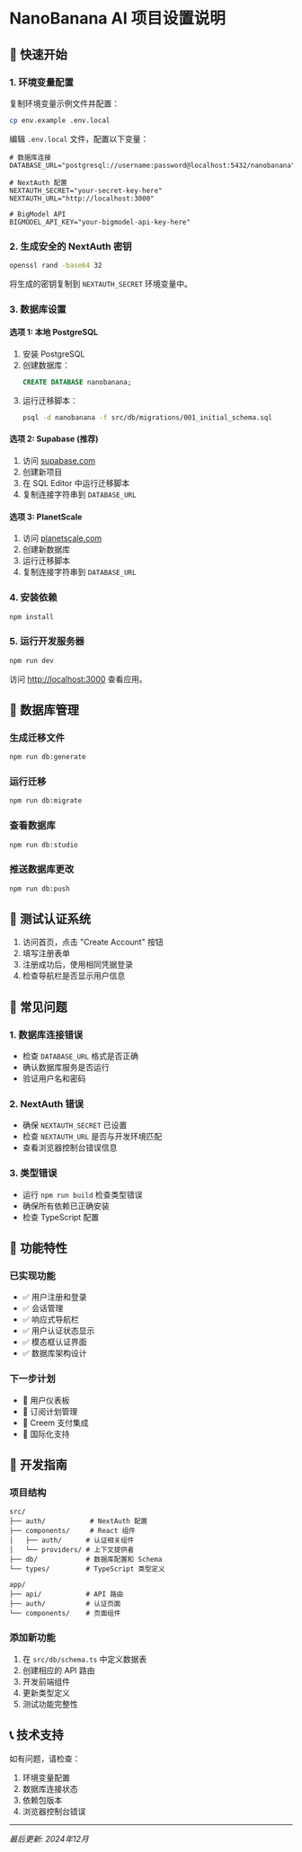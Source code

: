 # NanoBanana AI 项目设置说明

## 🚀 快速开始

### 1. 环境变量配置

复制环境变量示例文件并配置：

```bash
cp env.example .env.local
```

编辑 `.env.local` 文件，配置以下变量：

```env
# 数据库连接
DATABASE_URL="postgresql://username:password@localhost:5432/nanobanana"

# NextAuth 配置
NEXTAUTH_SECRET="your-secret-key-here"
NEXTAUTH_URL="http://localhost:3000"

# BigModel API
BIGMODEL_API_KEY="your-bigmodel-api-key-here"
```

### 2. 生成安全的 NextAuth 密钥

```bash
openssl rand -base64 32
```

将生成的密钥复制到 `NEXTAUTH_SECRET` 环境变量中。

### 3. 数据库设置

#### 选项 1: 本地 PostgreSQL

1. 安装 PostgreSQL
2. 创建数据库：
   ```sql
   CREATE DATABASE nanobanana;
   ```
3. 运行迁移脚本：
   ```bash
   psql -d nanobanana -f src/db/migrations/001_initial_schema.sql
   ```

#### 选项 2: Supabase (推荐)

1. 访问 [supabase.com](https://supabase.com)
2. 创建新项目
3. 在 SQL Editor 中运行迁移脚本
4. 复制连接字符串到 `DATABASE_URL`

#### 选项 3: PlanetScale

1. 访问 [planetscale.com](https://planetscale.com)
2. 创建新数据库
3. 运行迁移脚本
4. 复制连接字符串到 `DATABASE_URL`

### 4. 安装依赖

```bash
npm install
```

### 5. 运行开发服务器

```bash
npm run dev
```

访问 [http://localhost:3000](http://localhost:3000) 查看应用。

## 🔧 数据库管理

### 生成迁移文件

```bash
npm run db:generate
```

### 运行迁移

```bash
npm run db:migrate
```

### 查看数据库

```bash
npm run db:studio
```

### 推送数据库更改

```bash
npm run db:push
```

## 🧪 测试认证系统

1. 访问首页，点击 "Create Account" 按钮
2. 填写注册表单
3. 注册成功后，使用相同凭据登录
4. 检查导航栏是否显示用户信息

## 🚨 常见问题

### 1. 数据库连接错误

- 检查 `DATABASE_URL` 格式是否正确
- 确认数据库服务是否运行
- 验证用户名和密码

### 2. NextAuth 错误

- 确保 `NEXTAUTH_SECRET` 已设置
- 检查 `NEXTAUTH_URL` 是否与开发环境匹配
- 查看浏览器控制台错误信息

### 3. 类型错误

- 运行 `npm run build` 检查类型错误
- 确保所有依赖已正确安装
- 检查 TypeScript 配置

## 📱 功能特性

### 已实现功能

- ✅ 用户注册和登录
- ✅ 会话管理
- ✅ 响应式导航栏
- ✅ 用户认证状态显示
- ✅ 模态框认证界面
- ✅ 数据库架构设计

### 下一步计划

- 🔄 用户仪表板
- 🔄 订阅计划管理
- 🔄 Creem 支付集成
- 🔄 国际化支持

## 🎯 开发指南

### 项目结构

```
src/
├── auth/           # NextAuth 配置
├── components/     # React 组件
│   ├── auth/      # 认证相关组件
│   └── providers/ # 上下文提供者
├── db/            # 数据库配置和 Schema
└── types/         # TypeScript 类型定义

app/
├── api/           # API 路由
├── auth/          # 认证页面
└── components/    # 页面组件
```

### 添加新功能

1. 在 `src/db/schema.ts` 中定义数据表
2. 创建相应的 API 路由
3. 开发前端组件
4. 更新类型定义
5. 测试功能完整性

## 📞 技术支持

如有问题，请检查：

1. 环境变量配置
2. 数据库连接状态
3. 依赖包版本
4. 浏览器控制台错误

---

*最后更新: 2024年12月* 